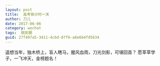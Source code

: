 ```yaml
---
layout: post
title:  高考倒计时一天
author:	刀儿
date: 2017-06-06
category: wechat
tags:  朋友圈
guid: 27f497a5-3411-4cbd-87f6-a6e664fd5634
---
```


遥想当年，独木桥上，盲人瞎马，腥风血雨，刀光剑影，可堪回首？
愿莘莘学子，一飞冲天，金榜题名！
